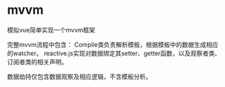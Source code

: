 # mvvm
模拟vue简单实现一个mvvm框架

完整mvvm流程中包含：
Compile类负责解析模板，根据模板中的数据生成相应的watcher。
reactive.js实现对数据绑定其setter、getter函数，以及观察者类、订阅者类的相关声明。

数据劫持仅包含数据观察及相应逻辑，不含模板分析。
